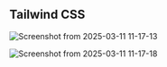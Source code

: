 ## Tailwind CSS 
![Screenshot from 2025-03-11 11-17-13](https://github.com/user-attachments/assets/d6942dbe-33f0-48f0-9d34-5c471278d826)

![Screenshot from 2025-03-11 11-17-18](https://github.com/user-attachments/assets/761a84d2-1e7a-48af-b8dd-c02067ee0114)
